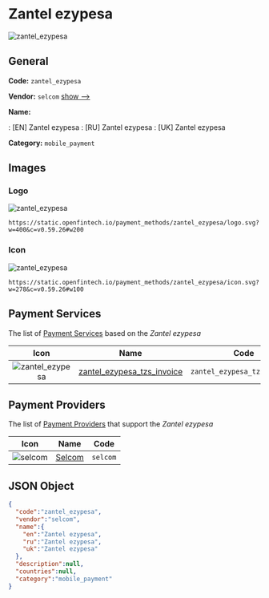
# Zantel ezypesa 
![zantel_ezypesa](https://static.openfintech.io/payment_methods/zantel_ezypesa/logo.svg?w=400&c=v0.59.26#w200)  

## General 
**Code:** `zantel_ezypesa` 
 
**Vendor:** `selcom` [show -->](/vendors/selcom/) 
 
**Name:** 
 
:	[EN] Zantel ezypesa 
:	[RU] Zantel ezypesa 
:	[UK] Zantel ezypesa 
 
**Category:** `mobile_payment` 
 

## Images 

### Logo 
![zantel_ezypesa](https://static.openfintech.io/payment_methods/zantel_ezypesa/logo.svg?w=400&c=v0.59.26#w200)  

```
https://static.openfintech.io/payment_methods/zantel_ezypesa/logo.svg?w=400&c=v0.59.26#w200
```  

### Icon 
![zantel_ezypesa](https://static.openfintech.io/payment_methods/zantel_ezypesa/icon.svg?w=278&c=v0.59.26#w100)  

```
https://static.openfintech.io/payment_methods/zantel_ezypesa/icon.svg?w=278&c=v0.59.26#w100
```  

## Payment Services 
 
The list of [Payment Services](/payment-services/) based on the _Zantel ezypesa_ 

|Icon|Name|Code| 
|:---:|:---:|:---:| 
|![zantel_ezypesa](https://static.openfintech.io/payment_methods/zantel_ezypesa/icon.svg?w=278&c=v0.59.26#w100) |[zantel_ezypesa_tzs_invoice](/payment-services/zantel_ezypesa_tzs_invoice/)|`zantel_ezypesa_tzs_invoice`| 
 

## Payment Providers 
 
The list of [Payment Providers](/payment-providers/) that support the _Zantel ezypesa_ 

|Icon|Name|Code| 
|:---:|:---:|:---:| 
|![selcom](https://static.openfintech.io/payment_providers/selcom/icon.png?w=278&c=v0.59.26#w100) |[Selcom](/payment-providers/selcom/)|`selcom`| 
 

## JSON Object 

```json
{
  "code":"zantel_ezypesa",
  "vendor":"selcom",
  "name":{
    "en":"Zantel ezypesa",
    "ru":"Zantel ezypesa",
    "uk":"Zantel ezypesa"
  },
  "description":null,
  "countries":null,
  "category":"mobile_payment"
}
```  
